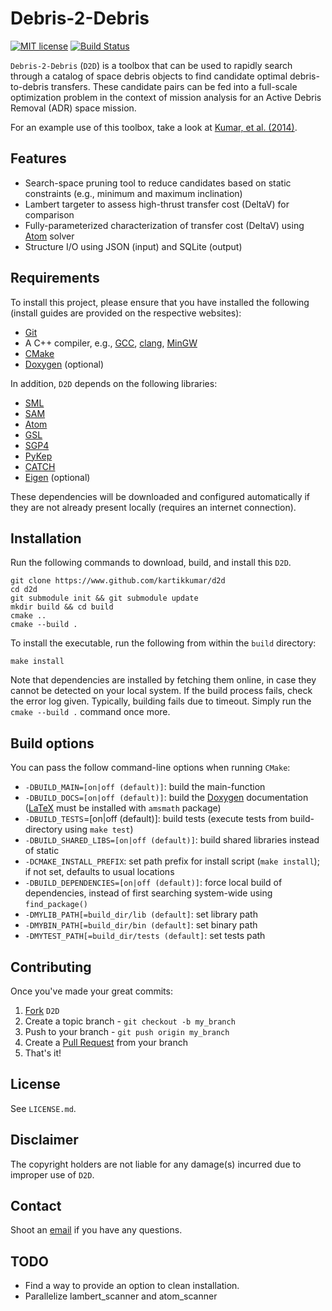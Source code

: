 Debris-2-Debris
===================

[![MIT license](http://img.shields.io/badge/license-MIT-brightgreen.svg)](http://opensource.org/licenses/MIT) [![Build Status](https://travis-ci.org/kartikkumar/d2d.svg?branch=master)](https://travis-ci.org/kartikkumar/d2d)

`Debris-2-Debris` (`D2D`) is a toolbox that can be used to rapidly search through a catalog of space debris objects to find candidate optimal debris-to-debris transfers. These candidate pairs can be fed into a full-scale optimization problem in the context of mission analysis for an Active Debris Removal (ADR) space mission.

For an example use of this toolbox, take a look at [Kumar, et al. (2014)](#temp). 

Features
------

  - Search-space pruning tool to reduce candidates based on static constraints (e.g., minimum and maximum inclination)
  - Lambert targeter to assess high-thrust transfer cost (DeltaV) for comparison
  - Fully-parameterized characterization of transfer cost (DeltaV) using [Atom](https://github.com/kartikkumar/atom) solver
  - Structure I/O using JSON (input) and SQLite (output)

Requirements
------

To install this project, please ensure that you have installed the following (install guides are provided on the respective websites):

  - [Git](http://git-scm.com)
  - A C++ compiler, e.g., [GCC](https://gcc.gnu.org/), [clang](http://clang.llvm.org/), [MinGW](http://www.mingw.org/)
  - [CMake](http://www.cmake.org)
  - [Doxygen](http://www.doxygen.org "Doxygen homepage") (optional)

 In addition, `D2D` depends on the following libraries:

  - [SML](https://www.github.com/kartikkumar/sml)
  - [SAM](https://www.github.com/kartikkumar/sam)
  - [Atom](https://www.github.com/kartikkumar/sam)  
  - [GSL](http://www.gnu.org/software/gsl)
  - [SGP4](https://www.github.com/kartikkumar/sgp4deorbit)
  - [PyKep](https://www.github.com/esa/pykep)        
  - [CATCH](https://www.github.com/philsquared/Catch)
  - [Eigen](http://eigen.tuxfamily.org/) (optional)

These dependencies will be downloaded and configured automatically if they are not already present locally (requires an internet connection).

Installation
------

Run the following commands to download, build, and install this `D2D`.

    git clone https://www.github.com/kartikkumar/d2d
    cd d2d
    git submodule init && git submodule update
    mkdir build && cd build
    cmake ..
    cmake --build .

To install the executable, run the following from within the `build` directory:

    make install

Note that dependencies are installed by fetching them online, in case they cannot be detected on your local system. If the build process fails, check the error log given. Typically, building fails due to timeout. Simply run the `cmake --build .` command once more.

Build options
-------------

You can pass the follow command-line options when running `CMake`:

  - `-DBUILD_MAIN=[on|off (default)]`: build the main-function
  - `-DBUILD_DOCS=[on|off (default)]`: build the [Doxygen](http://www.doxygen.org "Doxygen homepage") documentation ([LaTeX](http://www.latex-project.org/) must be installed with `amsmath` package)
  - `-DBUILD_TESTS`=[on|off (default)]: build tests (execute tests from build-directory using `make test`)
  - `-DBUILD_SHARED_LIBS=[on|off (default)]`: build shared libraries instead of static
  - `-DCMAKE_INSTALL_PREFIX`: set path prefix for install script (`make install`); if not set, defaults to usual locations
  - `-DBUILD_DEPENDENCIES=[on|off (default)]`: force local build of dependencies, instead of first searching system-wide using `find_package()`
  - `-DMYLIB_PATH[=build_dir/lib (default]`: set library path
  - `-DMYBIN_PATH[=build_dir/bin (default]`: set binary path
  - `-DMYTEST_PATH[=build_dir/tests (default]`: set tests path

Contributing
------------

Once you've made your great commits:

1. [Fork](https://github.com/kartikkumar/d2d/fork) `D2D`
2. Create a topic branch - `git checkout -b my_branch`
3. Push to your branch - `git push origin my_branch`
4. Create a [Pull Request](http://help.github.com/pull-requests/) from your branch
5. That's it!

License
------

See `LICENSE.md`.

Disclaimer
------

The copyright holders are not liable for any damage(s) incurred due to improper use of `D2D`.

Contact
------

Shoot an [email](mailto:me@kartikkumar.com?subject=D2D) if you have any questions.

TODO
------

  - Find a way to provide an option to clean installation. 
  - Parallelize lambert_scanner and atom_scanner
